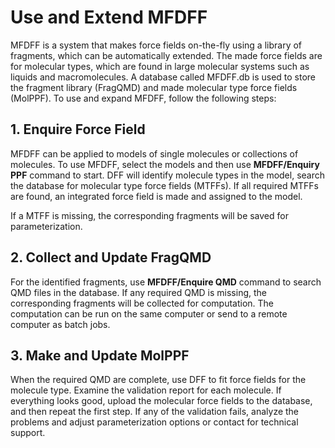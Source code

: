 # Use and Extend MFDFF

MFDFF is a system that makes force fields on-the-fly using a library of fragments, which can be automatically extended. The made force fields are for molecular types, which are found in large molecular systems such as liquids and macromolecules. A database called MFDFF.db is used to store the fragment library (FragQMD) and made molecular type force fields (MolPPF). To use and expand MFDFF, follow the following steps: 

## 1. Enquire Force Field

MFDFF can be applied to models of single molecules or collections of molecules. To use MFDFF, select the models and then use **MFDFF/Enquiry PPF** command to start. DFF will identify molecule types in the model, search the database for molecular type force fields (MTFFs). If all required MTFFs are found, an integrated force field is made and assigned to the model.  

If a MTFF is missing, the corresponding fragments will be saved for parameterization. 

## 2. Collect and Update FragQMD

For the identified fragments, use **MFDFF/Enquire QMD** command to search QMD files in the database. If any required QMD is missing, the corresponding fragments will be collected for computation. The computation can be run on the same computer or send to a remote computer as batch jobs.   

## 3. Make and Update MolPPF
When the required QMD are complete, use DFF to fit force fields for the molecule type. Examine the validation report for each molecule. If everything looks good, upload the molecular force fields to the database, and then repeat the first step. If any of the validation fails, analyze the problems and adjust parameterization options or contact for technical support.
